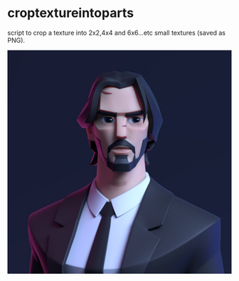 # croptextureintoparts
script to crop a texture into 2x2,4x4 and 6x6...etc small textures (saved as PNG).

![alt text](https://github.com/abdulhaseeb-ai/croptextureintoparts/blob/main/kontorn-boonyanate-john-comp-v004.jpg)


